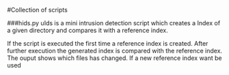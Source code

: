 #Collection of scripts

###hids.py
uIds is a mini intrusion detection script which creates a Index of a given directory and compares it with a reference index.

If the script is executed the first time a reference index is created. After further execution the generated index is compared with the reference index.
The ouput shows which files has changed.
If a new reference index want be used 
